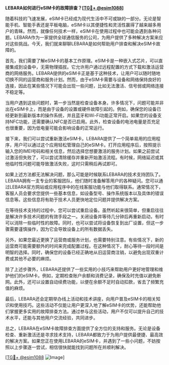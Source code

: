 **LEBARA如何进行eSIM卡的故障排查？[[TG💪+ @esim1088](https://t.me/s/esim1088)]**

随着科技的飞速发展，eSIM卡已经成为现代生活中不可或缺的一部分。无论是智能手机、智能手表还是平板电脑，eSIM卡以其便捷性和灵活性赢得了越来越多用户的青睐。然而，就像任何技术一样，eSIM卡在使用过程中也可能会遇到各种问题。LEBARA作为一家提供全球通信服务的公司，为用户提供了多种解决方案来应对这些挑战。今天，我们就来聊聊LEBARA是如何帮助用户排查和解决eSIM卡故障的。

首先，我们需要了解eSIM卡的基本工作原理。eSIM卡是一种嵌入式芯片，可以直接集成到设备中，无需物理插拔。它允许用户通过远程配置的方式下载和激活运营商的网络服务。LEBARA提供的eSIM卡正是基于这种技术，让用户可以随时随地切换不同的运营商和服务计划。然而，由于eSIM卡需要与设备和网络保持良好的连接，因此在某些情况下可能会出现一些问题，比如无法激活、信号弱或网络连接不稳定等。

当用户遇到这些问题时，第一步当然是检查设备本身。许多情况下，问题可能并非出在eSIM卡上，而是由于设备的设置或硬件故障引起的。例如，确保您的设备已经更新到最新版本的操作系统，并且蓝牙和Wi-Fi功能正常开启。如果您的设备支持NFC功能，还需要确认NFC是否已启用。此外，检查设备的电池电量是否充足也很重要，因为低电量可能会影响设备的正常运行。

接下来，我们可以尝试重新激活eSIM卡。LEBARA提供了一个简单易用的应用程序，用户可以通过这个应用轻松管理自己的eSIM卡。打开应用程序后，按照提示输入您的IMEI号码和相关信息，然后选择您想要激活的服务计划。如果之前尝试过激活但失败了，可以尝试清除缓存并重新开始激活流程。有时候，网络延迟或其他临时性问题可能导致激活失败，这时只需稍后再试即可。

如果上述方法都无法解决问题，那么可能是时候联系LEBARA的技术支持团队了。LEBARA拥有一支专业的客服团队，他们随时准备解答用户的各种疑问。您可以通过LEBARA官方网站或应用程序中的在线客服功能与他们取得联系。通常情况下，客服人员会要求您提供一些基本信息，如设备型号、操作系统版本以及具体的错误信息等。这些信息将有助于技术人员更快地定位问题并提供解决方案。

在等待技术支持的过程中，您可以尝试重启设备。虽然听起来很简单，但重启往往是解决许多技术问题的有效手段之一。关闭设备并等待几分钟后再重新启动，有时可以消除一些临时性的故障。同时，也可以尝试将设备恢复到出厂设置，但这一步骤需要谨慎操作，因为它会导致设备上的所有数据丢失。

另外，如果您最近更换了运营商或服务计划，也需要特别注意。有些情况下，新的运营商可能需要额外的时间来完成配置过程。在这种情况下，耐心等待一段时间是明智的选择。同时，确保您的设备已经正确地从旧运营商注销，以避免出现双重计费或其他不必要的麻烦。

除了上述步骤外，LEBARA还提供了一些实用的小技巧来帮助用户更好地管理和维护他们的eSIM卡。例如，定期检查账户余额和消费记录，确保及时充值以避免断网。此外，还可以设置自动续费功能，以便在余额不足时自动扣款，省去了频繁充值的麻烦。

最后，LEBARA还会定期举办线上活动和技术讲座，向用户普及eSIM卡的相关知识和使用技巧。这些活动不仅能让用户更深入地了解eSIM卡的优势，还能帮助他们掌握更多实用的故障排查方法。通过参与这些活动，用户不仅可以提升自己的技术水平，还能与其他用户交流经验，共同进步。

总之，LEBARA在eSIM卡故障排查方面提供了全方位的支持和服务。无论是设备检查、重新激活还是寻求技术支持，LEBARA都致力于为用户提供最便捷、最高效的解决方案。如果您正在使用LEBARA的eSIM卡，并遇到了一些小问题，不妨按照以上步骤逐一尝试，相信很快就能找到问题所在并顺利解决。

[[TG💪+ @esim1088](https://t.me/s/esim1088) ![Image](https://i.postimg.cc/4NQfJmqS/Snipaste-2025-05-13-00-14-12.png)]